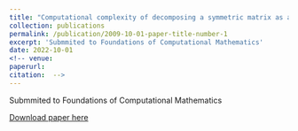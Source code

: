 ```yaml
---
title: "Computational complexity of decomposing a symmetric matrix as a sum of positive semidefinite and diagonal matrices"
collection: publications
permalink: /publication/2009-10-01-paper-title-number-1
excerpt: 'Submmited to Foundations of Computational Mathematics'
date: 2022-10-01
<!-- venue: 
paperurl: 
citation:  -->
---
```


Submmited to Foundations of Computational Mathematics

[Download paper here](http://academicpages.github.io/files/lowrankDiag.pdf)

<!-- Recommended citation: Your Name, You. (2009). "Paper Title Number 1." <i>Journal 1</i>. 1(1). -->

